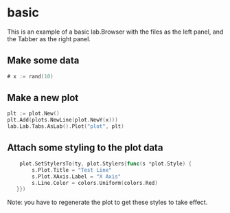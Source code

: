 # basic

This is an example of a basic lab.Browser with the files as the left panel, and the Tabber as the right panel.

## Make some data

```Go
# x := rand(10)
```

## Make a new plot

```Go
plt := plot.New()
plt.Add(plots.NewLine(plot.NewY(x)))
lab.Lab.Tabs.AsLab().Plot("plot", plt)
```

## Attach some styling to the plot data

```Go
	plot.SetStylersTo(ty, plot.Stylers{func(s *plot.Style) {
		s.Plot.Title = "Test Line"
		s.Plot.XAxis.Label = "X Axis"
		s.Line.Color = colors.Uniform(colors.Red)
   }})
```

Note: you have to regenerate the plot to get these styles to take effect.

